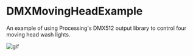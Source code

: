# DMXMovingHeadExample
An example of using Processing's DMX512 output library to control four moving head wash lights.

![gif](https://i.imgur.com/J9xNu6F.gifv)
